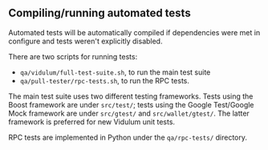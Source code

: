 Compiling/running automated tests
---------------------------------

Automated tests will be automatically compiled if dependencies were met in configure
and tests weren't explicitly disabled.

There are two scripts for running tests:

* ``qa/vidulum/full-test-suite.sh``, to run the main test suite
* ``qa/pull-tester/rpc-tests.sh``, to run the RPC tests.

The main test suite uses two different testing frameworks. Tests using the Boost
framework are under ``src/test/``; tests using the Google Test/Google Mock
framework are under ``src/gtest/`` and ``src/wallet/gtest/``. The latter framework
is preferred for new Vidulum unit tests.

RPC tests are implemented in Python under the ``qa/rpc-tests/`` directory.

